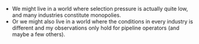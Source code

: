 * We might live in a world where selection pressure is actually quite low, and many industries constitute monopolies.
* Or we might also live in a world where the conditions in every industry is different and my observations only hold for pipeline operators (and maybe a few others).
